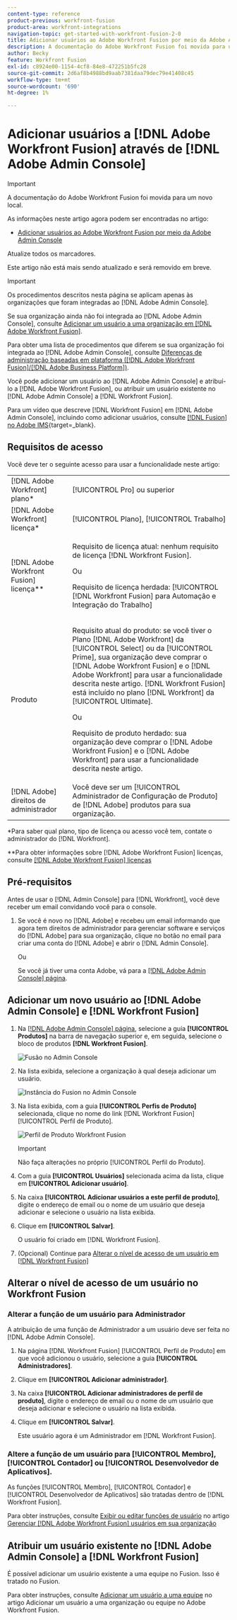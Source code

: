 ```yaml
---
content-type: reference
product-previous: workfront-fusion
product-area: workfront-integrations
navigation-topic: get-started-with-workfront-fusion-2-0
title: Adicionar usuários ao Adobe Workfront Fusion por meio da Adobe Admin Console
description: A documentação do Adobe Workfront Fusion foi movida para um novo local. Este artigo foi descontinuado, mas contém um link para o novo artigo que aborda essa funcionalidade.
author: Becky
feature: Workfront Fusion
exl-id: c8924e00-1154-4cf8-84e8-472251b5fc28
source-git-commit: 2d6af8b4988bd9aab7381daa79dec79e41408c45
workflow-type: tm+mt
source-wordcount: '690'
ht-degree: 1%

---
```


# Adicionar usuários a [!DNL Adobe Workfront Fusion] através de [!DNL Adobe Admin Console]

>[!IMPORTANT]
>
>A documentação do Adobe Workfront Fusion foi movida para um novo local.
>
>As informações neste artigo agora podem ser encontradas no artigo:
>
>* [Adicionar usuários ao Adobe Workfront Fusion por meio da Adobe Admin Console](https://experienceleague.adobe.com/docs/workfront-fusion/using/set-up-and-manage-fusion/set-up-and-manage-orgs-and-teams/set-up-orgs-teams-and-users/add-fusion-users-admin-console.html)
>
>Atualize todos os marcadores.
>
>Este artigo não está mais sendo atualizado e será removido em breve.

>[!IMPORTANT]
>
>Os procedimentos descritos nesta página se aplicam apenas às organizações que foram integradas ao [!DNL Adobe Admin Console].
>
>Se sua organização ainda não foi integrada ao [!DNL Adobe Admin Console], consulte [Adicionar um usuário a uma organização em [!DNL Adobe Workfront Fusion]](../organizations/add-user-to-an-organization.md).
>
>Para obter uma lista de procedimentos que diferem se sua organização foi integrada ao [!DNL Adobe Admin Console], consulte [Diferenças de administração baseadas em plataforma ([!DNL Adobe Workfront Fusion]/[!DNL Adobe Business Platform])](../fusion-in-admin-console/fusion-adobe-admin-console.md).

Você pode adicionar um usuário ao [!DNL Adobe Admin Console] e atribuí-lo a [!DNL Adobe Workfront Fusion], ou atribuir um usuário existente no [!DNL Adobe Admin Console] a [!DNL Workfront Fusion].

Para um vídeo que descreve [!DNL Workfront Fusion] em [!DNL Adobe Admin Console], incluindo como adicionar usuários, consulte [[!DNL Fusion] no Adobe IMS](https://video.tv.adobe.com/v/3412464/){target=_blank}.

## Requisitos de acesso

Você deve ter o seguinte acesso para usar a funcionalidade neste artigo:

<table style="table-layout:auto"> 
 <col> 
 <col> 
 <tbody> 
  <tr> 
   <td role="rowheader">[!DNL Adobe Workfront] plano*</td> 
   <td> <p>[!UICONTROL Pro] ou superior</p> </td> 
  </tr> 
  <tr data-mc-conditions=""> 
   <td role="rowheader">[!DNL Adobe Workfront] licença*</td> 
   <td> <p>[!UICONTROL Plano], [!UICONTROL Trabalho]</p> </td> 
  </tr> 
  <tr> 
   <td role="rowheader">[!DNL Adobe Workfront Fusion] licença**</td> 
   <td>
   <p>Requisito de licença atual: nenhum requisito de licença [!DNL Workfront Fusion].</p>
   <p>Ou</p>
   <p>Requisito de licença herdada: [!UICONTROL [!DNL Workfront Fusion] para Automação e Integração do Trabalho] </p>
   </td> 
  </tr> 
  <tr> 
   <td role="rowheader">Produto</td> 
   <td>
   <p>Requisito atual do produto: se você tiver o Plano [!DNL Adobe Workfront] da [!UICONTROL Select] ou da [!UICONTROL Prime], sua organização deve comprar o [!DNL Adobe Workfront Fusion] e o [!DNL Adobe Workfront] para usar a funcionalidade descrita neste artigo. [!DNL Workfront Fusion] está incluído no plano [!DNL Workfront] da [!UICONTROL Ultimate].</p>
   <p>Ou</p>
   <p>Requisito de produto herdado: sua organização deve comprar o [!DNL Adobe Workfront Fusion] e o [!DNL Adobe Workfront] para usar a funcionalidade descrita neste artigo.</p>
   </td> 
  </tr>
   <tr> 
   <td role="rowheader">[!DNL Adobe] direitos de administrador</td> 
   <td>Você deve ser um [!UICONTROL Administrador de Configuração de Produto] de [!DNL Adobe] produtos para sua organização.</td> 
  </tr>
  </tbody> 
</table>

&#42;Para saber qual plano, tipo de licença ou acesso você tem, contate o administrador do [!DNL Workfront].

&#42;&#42;Para obter informações sobre [!DNL Adobe Workfront Fusion] licenças, consulte [[!DNL Adobe Workfront Fusion] licenças](../../workfront-fusion/get-started/license-automation-vs-integration.md)



## Pré-requisitos

Antes de usar o [!DNL Admin Console] para [!DNL Workfront], você deve receber um email convidando você para o console.

1. Se você é novo no [!DNL Adobe] e recebeu um email informando que agora tem direitos de administrador para gerenciar software e serviços do [!DNL Adobe] para sua organização, clique no botão no email para criar uma conta do [!DNL Adobe] e abrir o [!DNL Admin Console].

   Ou

   Se você já tiver uma conta Adobe, vá para a [[!DNL Adobe Admin Console] página](https://adminconsole.adobe.com/).


## Adicionar um novo usuário ao [!DNL Adobe Admin Console] e [!DNL Workfront Fusion]

1. Na [[!DNL Adobe Admin Console] página](https://adminconsole.adobe.com/), selecione a guia **[!UICONTROL Produtos]** na barra de navegação superior e, em seguida, selecione o bloco de produtos **[!DNL Workfront Fusion]**.

   ![Fusão no Admin Console](assets/fusion-product-admin-console.png)

1. Na lista exibida, selecione a organização à qual deseja adicionar um usuário.

   ![Instância do Fusion no Admin Console](assets/fusion-instances-admin-console.png)

1. Na lista exibida, com a guia **[!UICONTROL Perfis de Produto]** selecionada, clique no nome do link [!DNL Workfront Fusion] [!UICONTROL Perfil de Produto].

   ![Perfil de Produto Workfront Fusion](../../administration-and-setup/add-users/create-and-manage-users/assets/prod-profile-1.png)

   >[!IMPORTANT]
   >
   > Não faça alterações no próprio [!UICONTROL Perfil do Produto].

1. Com a guia **[!UICONTROL Usuários]** selecionada acima da lista, clique em **[!UICONTROL Adicionar usuário]**.

1. Na caixa **[!UICONTROL Adicionar usuários a este perfil de produto]**, digite o endereço de email ou o nome de um usuário que deseja adicionar e selecione o usuário na lista exibida.

1. Clique em **[!UICONTROL Salvar]**.

   O usuário foi criado em [!DNL Workfront Fusion].

   <!--
    >[!IMPORTANT]
    >
    > Do not make any changes to the Product Profile itself.
    -->

1. (Opcional) Continue para [Alterar o nível de acesso de um usuário em [!DNL Workfront Fusion]](#change-a-users-access-level-in-workfront-fusion)

## Alterar o nível de acesso de um usuário no Workfront Fusion

### Alterar a função de um usuário para Administrador

A atribuição de uma função de Administrador a um usuário deve ser feita no [!DNL Adobe Admin Console].

1. Na página [!DNL Workfront Fusion] [!UICONTROL Perfil de Produto] em que você adicionou o usuário, selecione a guia **[!UICONTROL Administradores]**.

1. Clique em **[!UICONTROL Adicionar administrador]**.

1. Na caixa **[!UICONTROL Adicionar administradores de perfil de produto]**, digite o endereço de email ou o nome de um usuário que deseja adicionar e selecione o usuário na lista exibida.

1. Clique em **[!UICONTROL Salvar]**.

   Este usuário agora é um Administrador em [!DNL Workfront Fusion].

### Altere a função de um usuário para [!UICONTROL Membro], [!UICONTROL Contador] ou [!UICONTROL Desenvolvedor de Aplicativos].

As funções [!UICONTROL Membro], [!UICONTROL Contador] e [!UICONTROL Desenvolvedor de Aplicativos] são tratadas dentro de [!DNL Workfront Fusion].

Para obter instruções, consulte [Exibir ou editar funções de usuário](../organizations/manage-fusion-users.md#view-or-edit-user-roles) no artigo [Gerenciar [!DNL Adobe Workfront Fusion] usuários em sua organização](../organizations/manage-fusion-users.md)

## Atribuir um usuário existente no [!DNL Adobe Admin Console] a [!DNL Workfront Fusion]

É possível adicionar um usuário existente a uma equipe no Fusion. Isso é tratado no Fusion.

Para obter instruções, consulte [Adicionar um usuário a uma equipe](/help/quicksilver/workfront-fusion/organizations/add-user-to-an-organization.md#add-a-user-to-a-team) no artigo Adicionar um usuário a uma organização ou equipe no Adobe Workfront Fusion.
